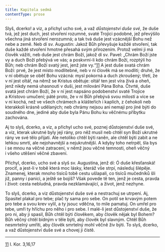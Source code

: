 ```yaml
---
title: Kapitola sedmá
contentType: prose
---
```


Slyš, dcerko! a viz, a přichyl ucho své, a važ _důstojenství duše své_, že duše tvá, jež jest duch, jest stvoření rozumné, svaté Trojici podobné, jež převýšilo všechna jiná stvoření nerozumná; a tak tvá duše jest vzácnější Bohu než nebe a země. Neb dí sv. Augustin: Jakož Bůh převyšuje každé stvoření, tak duše každé stvoření hmotné přesahá svým přirozením. Protož velmi ji má člověk vážiti, neb duše jest chrám Boží, jakož dí sv. Pavel: „Chrám Boží jste vy a duch Boží přebývá ve vás; a poskvrní-li kdo chrám Boží, rozptýlí ho Bůh; neb chrám Boží svatý jest, jenž jste vy.“[11](./resources/undefined) A jest duše svatá chrám Boží: prvé, že jest místo modlitebné, neb v ní člověk má se modliti; druhé, že v ní obětuje se oběť Bohu vzácná: mysl pokorná a duch zkroušený; třetí, že v ní jest oltář, na němž se Kristus obětuje: oltář ten jest víra živá a oheň, jenž nikdy nemá uhasnouti v duši, jest milování Pána Boha. Čtvrté, duše svatá jest chrám Boží, že v ní jest napsáno podobenství svaté Trojice a Kristovo umučení; páté proto, že v ní Bůh přebývá svou milostí a více se v ní kochá, než ve všech chrámech a klášteřích i kaplích, z čehokoli neb kterakkoli krásně udělaných; neb chrámy nejsou ani nemají pro jiné býti do soudného dne, jediné aby duše byla Pánu Bohu ku věčnému příbytku zachována.

Aj to slyš, dcerko, a viz, a přichyl ucho své, poznej důstojenství duše své, a viz, kterak ukrutné byly její rány, pro něž musil neb chtěl syn Boží ukrutné rány ve své tělo přijati. Ale netoliko chtěl býti raněn, ale chtěl býti zabit a ne lehkou smrtí, ale nejohavnější a nejukrutnější. A kdyby toho netrpěl, šla bys i se mnou na věčné zatracení, v němž jsou věčné temnosti, oheň věčný i všeho utěšení věčné zbavení.

Přichyl, dcerko, ucho své a slyš sv. Augustina, jenž dí: Ó duše křesťanská! prociť, a jest-li v tobě která moc lásky, kteráž vše strpí, následuj šlépěje. Znamenej, kterak mnoho tisíců tobě cestu ušlapali, co tisíců mučedníků šli již, panny i panici, a ještě se bojíš? Však povede tě ten, jenž je cesta, pravda i život: cesta nebludná, pravda nezklamávající, a život, jenž nezhyne.

To slyš, dcerko, a viz důstojenství duše své a nestrachuj se utrpení. Aj, Spasitel plakal pro tebe; plač ty sama pro sebe. On potil se krvavým potem pro tebe a svou krev vylil, a ty jsouc vděčna, to mile pamatuj. On umřel pro tebe, umři ty hříchu pro něho i pro sebe. I malé-li jest důstojenství duše, že pro ni, aby ji spasil, Bůh chtěl býti člověkem, aby člověk nějak byl Bohem? Bůh věčný chtěl bídným v těle býti, aby člověk byl slavným. Chtěl Bůh nesmrtelný umříti, aby člověk smrtelný mohl věčně živ býti. To slyš, dcerko, a važ důstojenství duše své a chovej ji čistě.

* * *

[11](./resources/undefined) I. Kor. 3,16,17
